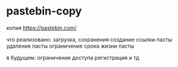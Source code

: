 # pastebin-copy

копия https://pastebin.com/

что реализовано:
  загрузка, сохранения создание ссылки пасты
  удаление пасты
  ограничение срока жизни пасты


в будущем:
  ограничение доступа
  регистрация
  и тд
